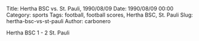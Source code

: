 Title: Hertha BSC vs. St. Pauli, 1990/08/09
Date: 1990/08/09 00:00
Category: sports
Tags: football, football scores, Hertha BSC, St. Pauli
Slug: hertha-bsc-vs-st-pauli
Author: carbonero


Hertha BSC 1 - 2 St. Pauli
